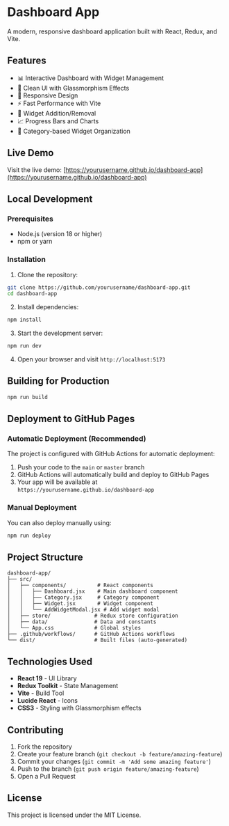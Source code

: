 # Dashboard App

A modern, responsive dashboard application built with React, Redux, and Vite.

## Features

- 📊 Interactive Dashboard with Widget Management
- 🎨 Clean UI with Glassmorphism Effects
- 📱 Responsive Design
- ⚡ Fast Performance with Vite
- 🔄 Widget Addition/Removal
- 📈 Progress Bars and Charts
- 🎯 Category-based Widget Organization

## Live Demo

Visit the live demo: [https://yourusername.github.io/dashboard-app](https://yourusername.github.io/dashboard-app)

## Local Development

### Prerequisites

- Node.js (version 18 or higher)
- npm or yarn

### Installation

1. Clone the repository:
```bash
git clone https://github.com/yourusername/dashboard-app.git
cd dashboard-app
```

2. Install dependencies:
```bash
npm install
```

3. Start the development server:
```bash
npm run dev
```

4. Open your browser and visit `http://localhost:5173`

## Building for Production

```bash
npm run build
```

## Deployment to GitHub Pages

### Automatic Deployment (Recommended)

The project is configured with GitHub Actions for automatic deployment:

1. Push your code to the `main` or `master` branch
2. GitHub Actions will automatically build and deploy to GitHub Pages
3. Your app will be available at `https://yourusername.github.io/dashboard-app`

### Manual Deployment

You can also deploy manually using:

```bash
npm run deploy
```

## Project Structure

```
dashboard-app/
├── src/
│   ├── components/          # React components
│   │   ├── Dashboard.jsx    # Main dashboard component
│   │   ├── Category.jsx     # Category component
│   │   ├── Widget.jsx       # Widget component
│   │   └── AddWidgetModal.jsx # Add widget modal
│   ├── store/              # Redux store configuration
│   ├── data/               # Data and constants
│   └── App.css             # Global styles
├── .github/workflows/      # GitHub Actions workflows
└── dist/                   # Built files (auto-generated)
```

## Technologies Used

- **React 19** - UI Library
- **Redux Toolkit** - State Management
- **Vite** - Build Tool
- **Lucide React** - Icons
- **CSS3** - Styling with Glassmorphism effects

## Contributing

1. Fork the repository
2. Create your feature branch (`git checkout -b feature/amazing-feature`)
3. Commit your changes (`git commit -m 'Add some amazing feature'`)
4. Push to the branch (`git push origin feature/amazing-feature`)
5. Open a Pull Request

## License

This project is licensed under the MIT License.